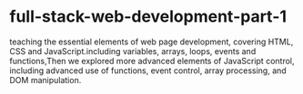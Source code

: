 # full-stack-web-development-part-1
teaching the essential elements of web page development, covering HTML, CSS and JavaScript.including variables, arrays, loops, events and functions,Then we explored more advanced elements of JavaScript control, including advanced use of functions, event control, array processing, and DOM manipulation.
